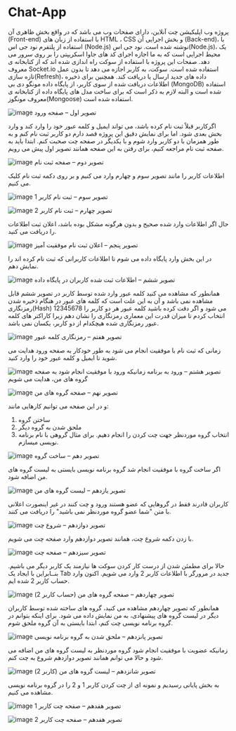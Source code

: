 # Chat-App

پروژه وب اپلیکیشن چت آنلاین، دارای صفحات وب می باشد که در واقع بخش ظاهری آن (Front-end) با استفاده از زبان های HTML ، CSS و بخش اجرایی آن (Back-end)، با استفاده از پلتفرم نود جی اس (Node.js) نوشته شده است.
نود جی اس(Node.js)، یک محیط اجرایی است که به ما اجازه اجرای کد های جاوا اسکریپتی را بر روی سرور می دهد.
صفحات این پروژه با استفاده از سوکت راه اندازی شده اند که از کتابخانه ی معروف Socket.io استفاده شده است.
سوکت، به کاربر اجازه می دهد تا بدون عمل تازه سازی(Refresh)، داده های جدید ارسال یا دریافت کند.
همچنین برای ذخیره اطلاعات دریافت شده از سوی کاربر، از پایگاه داده مونگو دی بی (MongoDB) استفاده شده است و البته لازم به ذکر است که برای ساخت مدل های پایگاه داده از کتابخانه ی معروف مونگوز(Mongoose) استفاده شده است.


 ![image](https://github.com/user-attachments/assets/04d47710-0ab2-42e9-9a29-92355d05e22f)
تصویر اول – صفحه ورود

اگرکاربر قبلاً ثبت نام کرده باشد، می تواند ایمیل و کلمه عبور خود را وارد کند و وارد بخش بعدی شود.
اما برای نمایش دقیق این پروژه قصد دارم دو کاربر ثبت نام کنم و به طور همزمان با دو کاربر وارد شوم و با یکدیگر در صفحه چت صحبت کنم.
ابتدا باید به صفحه ثبت نام مراجعه کنیم، برای رفتن به این صفحه همانند تصویر اول پیش می رویم.


 ![image](https://github.com/user-attachments/assets/d55d2df0-3602-4d30-9627-ae1bb7a99433)
تصویر دوم – صفحه ثبت نام

اطلاعات کاربر را مانند تصویر سوم و چهارم وارد می کنیم و بر روی دکمه ثبت نام کلیک می کنیم.


 ![image](https://github.com/user-attachments/assets/bbe6fd0b-9e8d-4e58-9e17-f6c34f99b064)
تصویر سوم – ثبت نام کاربر 1


 ![image](https://github.com/user-attachments/assets/f7b511bf-d0e5-4c3c-a88b-2de551624b27)
تصویر چهارم – ثبت نام کاربر 2

حال اگر اطلاعات وارد شده صحیح و بدون هرگونه مشکل بوده باشد، اعلان ثبت اطلاعات را دریافت می کنید.


 ![image](https://github.com/user-attachments/assets/20ee4d4c-a0c5-4eef-8221-f9126d184e30)
تصویر پنجم – اعلان ثبت نام موفقیت آمیز

در این بخش وارد پایگاه داده می شوم تا اطلاعات کاربرانی که ثبت نام کرده اند را نمایش دهم.


 ![image](https://github.com/user-attachments/assets/3cd76d63-ffec-450b-ad1b-8dd4557af1f1)
تصویر ششم – اطلاعات ثبت شده کاربران در پایگاه داده

همانطور که مشاهده می کنید کلمه عبور وارد شده توسط کاربر در تصویر ششم قابل مشاهده نمی باشد و آن به این علت است که کلمه های عبور در هنگام ذخیره شدن رمزنگاری(Hash) می شود و اگر دقت کرده باشید کلمه عبور هر دو کاربر را 12345678 انتخاب کردم تا میزان قدرت این معماری رمزنگاری را نشان دهم زیرا کاراکتر های کلمه عبور رمزنگاری شده هیچکدام از دو کاربر، یکسان نمی باشد.


 ![image](https://github.com/user-attachments/assets/dc28d14f-6a9a-4ac8-82d3-fc74115e49d0)
تصویر هفتم – رمزنگاری کلمه عبور

زمانی که ثبت نام با موفقیت انجام می شود به طور خودکار به صفحه ورود هدایت می شوید تا ایمیل و کلمه عبور خود را وارد کنید.


 ![image](https://github.com/user-attachments/assets/c8b6e2c8-cd02-4ff1-99bc-2c0bc5bfff81)
تصویر هشتم – ورود به برنامه
زمانیکه ورود با موفقیت انجام شود به صفحه گروه های من، هدایت می شویم


 ![image](https://github.com/user-attachments/assets/ae2d3ada-88c8-40d5-97bb-4527d3d94d09)
تصویر نهم – صفحه گروه های من

و در این صفحه می توانیم کارهایی مانند:
1. ساختن گروه
2. ملحق شدن به گروه دیگر
3. انتخاب گروه موردنظر جهت چت کردن
را انجام دهیم.
برای مثال گروهی با نام برنامه نویسی میسازم.


 ![image](https://github.com/user-attachments/assets/e30656f2-2b76-40f7-9244-98c5e0b0554b)
تصویر دهم – ساخت گروه

اگر ساخت گروه با موفقیت انجام شد گروه برنامه نویسی بایستی به لیست گروه های من اضافه شود.


 ![image](https://github.com/user-attachments/assets/e601d41b-f906-40cf-924e-b7dadbd02a4e)
تصویر یازدهم – لیست گروه های من

کاربران قادرند فقط در گروهایی که عضو هستند ورود و چت کنند در غیر اینصورت اعلانی با متن "شما عضو گروه موردنظر نمی باشید" را دریافت می کنند.


 ![image](https://github.com/user-attachments/assets/795a5411-f57f-44c6-ad67-2b0f8c63f15d)
تصویر دوازدهم – شروع چت

با زدن دکمه شروع چت، همانند تصویر دوازدهم وارد صفحه چت می شویم.


 ![image](https://github.com/user-attachments/assets/89a8d418-647a-49ec-9231-f137d37ed605)
تصویر سیزدهم – صفحه چت

حالا برای مطمئن شدن از درست کار کردن سوکت ها نیازمند یک کاربر دیگر می باشیم. بنــابراین با ایجاد یک Tab جدید در مرورگر با اطلاعات کاربر 2 وارد می شویم.
اکنون وارد حساب کاربر 2  شده ایم.


 ![image](https://github.com/user-attachments/assets/346fa5e2-852f-4470-8518-c19a14798f21)
تصویر چهاردهم – صفحه گروه های من (حساب کاربر 2)

همانطور که تصویر چهاردهم مشاهده می کنید، گروه های ساخته شده توسط کاربران دیگر در لیست گروه های پیشنهادی، به من نمایش داده می شود.
برای اینکه بتوانم در گروه برنامه نویسی چت کنم، ابتدا بایستی به آن گروه ملحق شوم.


 ![image](https://github.com/user-attachments/assets/90274fcb-041d-4472-8bf9-5a6e5279acee)
تصویر پانزدهم – ملحق شدن به گروه برنامه نویسی

زمانیکه عضویت با موفقیت انجام شود گروه موردنظر به لیست گروه های من اضافه می شود و حالا می توانم همانند تصویر دوازدهم شروع به چت کنم.


 ![image](https://github.com/user-attachments/assets/738bbe2f-b1da-49c5-bf73-e3cf763f5725)
تصویر شانزدهم – لیست گروه های من (کاربر 2)

به بخش پایانی رسیدیم و نمونه ای از چت کردن کاربر 1 و 2 را در گروه برنامه نویسی مشاهده می کنیم.


 ![image](https://github.com/user-attachments/assets/4de57633-42d5-45c1-84c1-6cb26d6f665a)
تصویر هفدهم – صفحه چت کاربر 1


 ![image](https://github.com/user-attachments/assets/8f45799c-8967-4dbc-bf3d-2f9db729c08c)
تصویر هفدهم – صفحه چت کاربر 2

